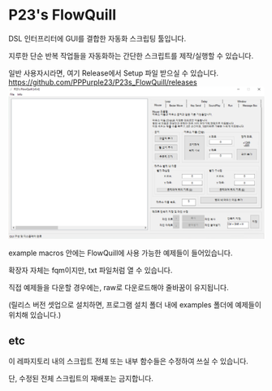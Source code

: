# P23's FlowQuill
DSL 인터프리터에 GUI를 결합한 자동화 스크립팅 툴입니다.

지루한 단순 반복 작업들을 자동화하는 간단한 스크립트를 제작/실행할 수 있습니다.

일반 사용자시라면, 여기 Release에서 Setup 파일 받으실 수 있습니다. https://github.com/PPPurple23/P23s_FlowQuill/releases
![v0.4 preview](preview.png)


example macros 안에는 FlowQuill에 사용 가능한 예제들이 들어있습니다.

확장자 자체는 fqm이지만, txt 파일처럼 열 수 있습니다. 

직접 예제들을 다운할 경우에는, raw로 다운로드해야 줄바꿈이 유지됩니다.

(릴리스 버전 셋업으로 설치하면, 프로그램 설치 폴더 내에 examples 폴더에 예제들이 위치해 있습니다.)



## etc
이 레파지토리 내의 스크립트 전체 또는 내부 함수들은 수정하여 쓰실 수 있습니다.

단, 수정된 전체 스크립트의 재배포는 금지합니다.
